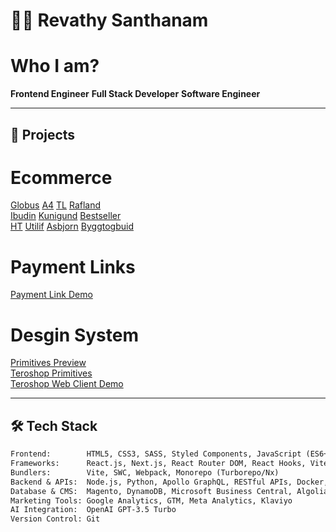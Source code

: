 # 👩‍💻 Revathy Santhanam

# Who I am?
**Frontend Engineer**
**Full Stack Developer**
**Software Engineer**

---

## 🚀 Projects

# Ecommerce
[Globus](https://globus.is/)
[A4](https://a4.is/)
[TL](https://tl.is/)
[Rafland](https://rafland.is/)  
[Ibudin](https://ibudin.is/)
[Kunigund](https://kunigund.is/)
[Bestseller](https://bestseller.is/)  
[HT](https://ht.is/)
[Utilif](https://utilif.is/)
[Asbjorn](https://asbjorn.is/)
[Byggtogbuid](https://byggtogbuid.is/)

# Payment Links
[Payment Link Demo](https://dev.clink.is/admin/theme)  


# Desgin System
[Primitives Preview](https://primitives-preview.labs.roanuz.com/)  
[Teroshop Primitives](https://ts-primitives.tero.roanuz.com/)  
[Teroshop Web Client Demo](https://ts-demo.tero.roanuz.com/product/e4bee85b-8586-ef11-ac23-000d3adddf54)

---

## 🛠️ Tech Stack

```txt
Frontend:        HTML5, CSS3, SASS, Styled Components, JavaScript (ES6+), TypeScript  
Frameworks:      React.js, Next.js, React Router DOM, React Hooks, Vite  
Bundlers:        Vite, SWC, Webpack, Monorepo (Turborepo/Nx)  
Backend & APIs:  Node.js, Python, Apollo GraphQL, RESTful APIs, Docker, AWS CodeArtifact  
Database & CMS:  Magento, DynamoDB, Microsoft Business Central, Algolia, DatoCMS  
Marketing Tools: Google Analytics, GTM, Meta Analytics, Klaviyo  
AI Integration:  OpenAI GPT-3.5 Turbo  
Version Control: Git
```

